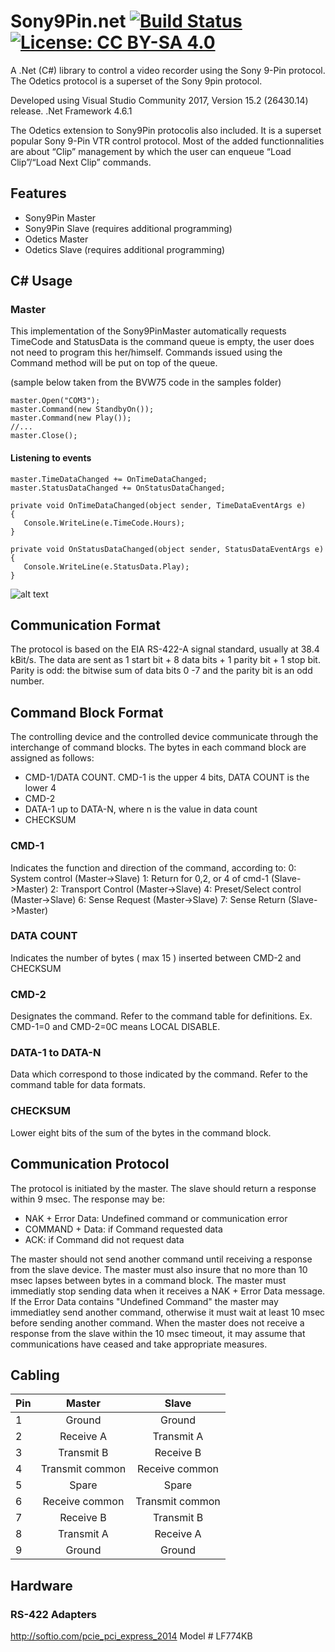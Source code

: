 # Sony9Pin.net [![Build Status](https://travis-ci.org/lathoub/Sony9Pin.net.svg?branch=master)](https://travis-ci.org/lathoub/Sony9Pin.net) [![License: CC BY-SA 4.0](https://img.shields.io/badge/License-CC%20BY--SA%204.0-lightgrey.svg)](http://creativecommons.org/licenses/by-sa/4.0/) 
A .Net (C#) library to control a video recorder using the Sony 9-Pin protocol. The Odetics protocol is a superset of the Sony 9pin protocol. 

Developed using Visual Studio Community 2017, Version 15.2 (26430.14) release. .Net Framework 4.6.1

The Odetics extension to Sony9Pin protocolis also included.  It is a superset popular Sony 9-Pin VTR control protocol. Most of the added functionnalities are about “Clip” management by which the user can enqueue “Load Clip”/“Load Next Clip” commands.

## Features
* Sony9Pin Master
* Sony9Pin Slave (requires additional programming)
* Odetics Master
* Odetics Slave (requires additional programming)

## C# Usage
### Master
This implementation of the Sony9PinMaster automatically requests TimeCode and StatusData is the command queue is empty, the user does not need to program this her/himself. Commands issued using the Command method will be put on top of the queue. 

(sample below taken from the BVW75 code in the samples folder)

```Sony9PinMaster master = new Sony9PinMaster();
master.Open("COM3");
master.Command(new StandbyOn());
master.Command(new Play());
//...
master.Close();
```
#### Listening to events
```
master.TimeDataChanged += OnTimeDataChanged;
master.StatusDataChanged += OnStatusDataChanged;

private void OnTimeDataChanged(object sender, TimeDataEventArgs e)
{
   Console.WriteLine(e.TimeCode.Hours);
}

private void OnStatusDataChanged(object sender, StatusDataEventArgs e)
{
   Console.WriteLine(e.StatusData.Play); 
}
```
![alt text](https://user-images.githubusercontent.com/4082369/27515668-f79b92b2-59a8-11e7-81f0-f3ebe900026f.PNG "Sony9Pin.Net in Visual Studio 2017")

## Communication Format
The protocol is based on the EIA RS-422-A signal standard, usually at 38.4 kBit/s. The data are sent as 1 start bit + 8 data bits + 1 parity bit + 1 stop bit. Parity is odd: the bitwise sum of data bits 0 -7 and the parity bit is an odd number.
## Command Block Format
The controlling device and the controlled device communicate through the interchange of command blocks. The bytes in each command block are assigned as follows: 
* CMD-1/DATA COUNT. CMD-1 is the upper 4 bits, DATA COUNT is the lower 4
* CMD-2
* DATA-1 up to DATA-N, where n is the value in data count 
* CHECKSUM

### CMD-1 
Indicates the function and direction of the command, according to: 
0: System control (Master->Slave) 
1: Return for 0,2, or 4 of cmd-1 (Slave->Master) 
2: Transport Control (Master->Slave) 
4: Preset/Select control (Master->Slave) 
6: Sense Request (Master->Slave) 
7: Sense Return (Slave->Master) 
### DATA COUNT 
Indicates the number of bytes ( max 15 ) inserted between CMD-2 and CHECKSUM 
### CMD-2 
Designates the command. Refer to the command table for definitions. Ex. CMD-1=0 and CMD-2=0C means LOCAL DISABLE. 
### DATA-1 to DATA-N 
Data which correspond to those indicated by the command. Refer to the command table for data formats. 
### CHECKSUM 
Lower eight bits of the sum of the bytes in the command block. 
## Communication Protocol
The protocol is initiated by the master. The slave should return a response within 9 msec. The response may be: 
* NAK + Error Data: Undefined command or communication error 
* COMMAND + Data: if Command requested data 
* ACK: if Command did not request data

The master should not send another command until receiving a response from the slave device. The master must also insure that no more than 10 msec lapses between bytes in a command block. The master must immediatly stop sending data when it receives a NAK + Error Data message. If the Error Data contains "Undefined Command" the master may immediatley send another command, otherwise it must wait at least 10 msec before sending another command. When the master does not receive a response from the slave within the 10 msec timeout, it may assume that communications have ceased and take appropriate measures. 

## Cabling
| Pin                 | Master           | Slave  |
| ------------------- |:----------------:|:-----:|
| 1 | Ground    | Ground |
| 2 | Receive A       |   Transmit A |
| 3 | Transmit B      |    Receive B |
| 4 | Transmit common | Receive common |
| 5 | Spare           |   Spare  |
| 6 | Receive common  |    Transmit common |
| 7 | Receive B       | Transmit B |
| 8 | Transmit A      |   Receive A |
| 9 | Ground          |    Ground |

## Hardware
### RS-422 Adapters
http://softio.com/pcie_pci_express_2014 Model # LF774KB 
